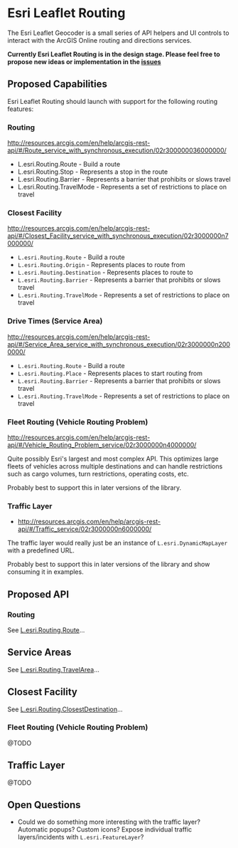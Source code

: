 # Esri Leaflet Routing

The Esri Leaflet Geocoder is a small series of API helpers and UI controls to interact with the ArcGIS Online routing and directions services.

**Currently Esri Leaflet Routing is in the design stage. Please feel free to propose new ideas or implementation in the [issues](https://github.com/Esri/esri-leaflet-routing/issues)**

## Proposed Capabilities

Esri Leaflet Routing should launch with support for the following routing features:

### Routing 

http://resources.arcgis.com/en/help/arcgis-rest-api/#/Route_service_with_synchronous_execution/02r300000036000000/

* L.esri.Routing.Route - Build a route
* L.esri.Routing.Stop - Represents a stop in the route
* L.esri.Routing.Barrier - Represents a barrier that prohibits or slows travel
* L.esri.Routing.TravelMode - Represents a set of restrictions to place on travel

### Closest Facility

http://resources.arcgis.com/en/help/arcgis-rest-api/#/Closest_Facility_service_with_synchronous_execution/02r3000000n7000000/

* `L.esri.Routing.Route` - Build a route
* `L.esri.Routing.Origin` - Represents places to route from
* `L.esri.Routing.Destination` - Represents places to route to
* `L.esri.Routing.Barrier` - Represents a barrier that prohibits or slows travel
* `L.esri.Routing.TravelMode` - Represents a set of restrictions to place on travel

### Drive Times (Service Area)

http://resources.arcgis.com/en/help/arcgis-rest-api/#/Service_Area_service_with_synchronous_execution/02r3000000n2000000/

* `L.esri.Routing.Route` - Build a route
* `L.esri.Routing.Place` - Represents places to start routing from
* `L.esri.Routing.Barrier` - Represents a barrier that prohibits or slows travel
* `L.esri.Routing.TravelMode` - Represents a set of restrictions to place on travel

### Fleet Routing (Vehicle Routing Problem)

http://resources.arcgis.com/en/help/arcgis-rest-api/#/Vehicle_Routing_Problem_service/02r3000000n4000000/

Quite possibly Esri's largest and most complex API. This optimizes large fleets of vehicles across multiple destinations and can handle restrictions such as cargo volumes, turn restrictions, operating costs, etc.

Probably best to support this in later versions of the library.

### Traffic Layer

* http://resources.arcgis.com/en/help/arcgis-rest-api/#/Traffic_service/02r3000000n6000000/

The traffic layer would really just be an instance of `L.esri.DynamicMapLayer` with a predefined URL.

Probably best to support this in later versions of the library and show consuming it in examples.

## Proposed API

### Routing

See [L.esri.Routing.Route](Route.md)...

## Service Areas

See [L.esri.Routing.TravelArea](TravelArea.md)...

## Closest Facility

See [L.esri.Routing.ClosestDestination](Closest.md)...

### Fleet Routing (Vehicle Routing Problem)

@TODO

## Traffic Layer

@TODO

## Open Questions

* Could we do something more interesting with the traffic layer? Automatic popups? Custom icons? Expose individual traffic layers/incidents with `L.esri.FeatureLayer`?